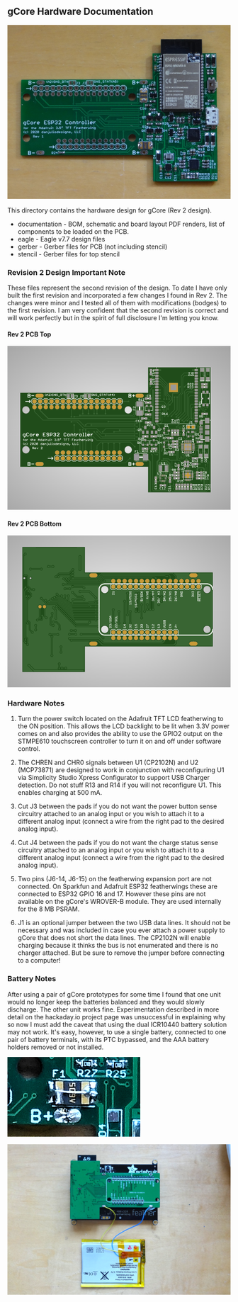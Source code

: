 ## gCore Hardware Documentation

![gCore Rev 1 PCB](pictures/gcore_rev1_pcb_top.png)

This directory contains the hardware design for gCore (Rev 2 design).

* documentation - BOM, schematic and board layout PDF renders, list of components to be loaded on the PCB.
* eagle - Eagle v7.7 design files
* gerber - Gerber files for PCB (not including stencil)
* stencil - Gerber files for top stencil

### Revision 2 Design Important Note
These files represent the second revision of the design.  To date I have only built the first revision and incorporated a few changes I found in Rev 2.  The changes were minor and I tested all of them with modifications (bodges) to the first revision. I am very confident that the second revision is correct and will work perfectly but in the spirit of full disclosure I'm letting you know.

#### Rev 2 PCB Top

![Rev 2 PCB Top](pictures/gcore_pcb_top_rev2_render.png)

#### Rev 2 PCB Bottom

![Rev 2 PCB Bottom](pictures/gcore_pcb_btm_rev2_render.png)

### Hardware Notes

1. Turn the power switch located on the Adafruit TFT LCD featherwing to the ON position.  This allows the LCD backlight to be lit when 3.3V power comes on and also provides the ability to use the GPIO2 output on the STMPE610 touchscreen controller to turn it on and off under software control.

2. The CHREN and CHR0 signals between U1 (CP2102N) and U2 (MCP73871) are designed to work in conjunction with reconfiguring U1 via Simplicity Studio Xpress Configurator to support USB Charger detection.  Do not stuff R13 and R14 if you will not reconfigure U1.  This enables charging  at 500 mA.

2. Cut J3 between the pads if you do not want the power button sense circuitry attached to an analog input or you wish to attach it to a different analog input (connect a wire from the right pad to the desired analog input).

4. Cut J4 between the pads if you do not want the charge status sense circuitry attached to an analog input or you wish to attach it to a different analog input (connect a wire from the right pad to the desired analog input).

5. Two pins (J6-14, J6-15) on the featherwing expansion port are not connected.  On Sparkfun and Adafruit ESP32 featherwings these are connected to ESP32 GPIO 16 and 17.  However these pins are not available on the gCore's WROVER-B module.  They are used internally for the 8 MB PSRAM.

6. J1 is an optional jumper between the two USB data lines.  It should not be necessary and was included in case you ever attach a power supply to gCore that does not short the data lines.  The CP2102N will enable charging because it thinks the bus is not enumerated and there is no charger attached.  But be sure to remove the jumper before connecting to a computer!

### Battery Notes
After using a pair of gCore prototypes for some time I found that one unit would no longer keep the batteries balanced and they would slowly discharge.  The other unit works fine.  Experimentation described in more detail on the hackaday.io project page was unsuccessful in explaining why so now I must add the caveat that using the dual ICR10440 battery solution may not work.  It's easy, however, to use a single battery, connected to one pair of battery terminals, with its PTC bypassed, and the AAA battery holders removed or not installed.

![Jumpered PTC](pictures/jumpered_ptc.png)

![Single battery](pictures/single_battery.png)